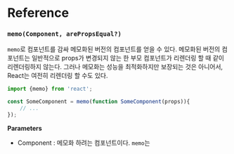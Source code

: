 # **Reference**
### `memo(Component, arePropsEqual?)`

`memo`로 컴포넌트를 감싸 메모화된 버전의 컴포넌트를 얻을 수 있다. 메모화된 버전의 컴포넌트는 일반적으로 props가 변경되지 않는 한 부모 컴포넌트가 리렌더링 할 때 같이 리렌더링하지 않는다. 그러나 메모화는 성능을 최적화하지만 보장되는 것은 아니어서, React는 여전히 리렌더링 할 수도 있다.

```jsx
import {memo} from 'react';

const SomeComponent = memo(function SomeComponent(props)){
	// ...					   
});
```

**Parameters**
- Component : 메모화 하려는 컴포넌트이다. `memo`는 